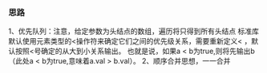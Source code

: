 ### 思路
1、优先队列：注意，给定参数为头结点的数组，遍历将只得到所有头结点
                 标准库默认使用元素类型的<操作符来确定它们之间的优先级关系，需要重新定义< ，默认按照<号确定的从大到小关系输出。
                 也就是说，如果a < b为true,则将先输出b（此处a < b为true,意味着a.val > b.val）。
2、顺序合并思想，一一合并